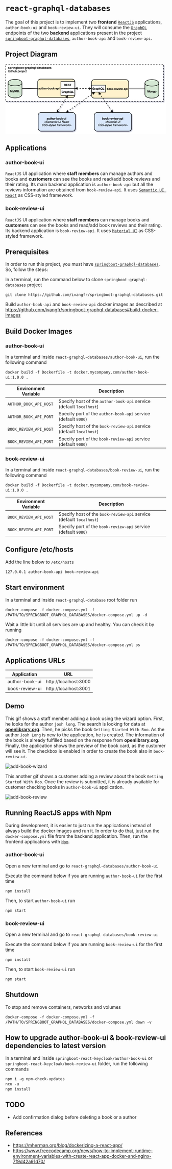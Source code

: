 # `react-graphql-databases`

The goal of this project is to implement two **frontend** [`ReactJS`](https://reactjs.org/) applications, `author-book-ui` and `book-review-ui`. They will consume the [`GraphQL`](https://graphql.org/) endpoints of the two **backend** applications present in the project [`springboot-graphql-databases`](https://github.com/ivangfr/springboot-graphql-databases), `author-book-api` and `book-review-api`.

## Project Diagram

![project-diagram](images/project-diagram-FE.png)

## Applications

### author-book-ui

`ReactJS` UI application where **staff members** can manage authors and books and **customers** can see the books and read/add book reviews and their rating. Its main backend application is `author-book-api` but all the reviews information are obtained from `book-review-api`. It uses [`Semantic UI React`](https://react.semantic-ui.com/) as CSS-styled framework.

### book-review-ui

`ReactJS` UI application where **staff members** can manage books and **customers** can see the books and read/add book reviews and their rating. Its backend application is `book-review-api`. It uses [`Material UI`](https://material-ui.com/) as CSS-styled framework. 

## Prerequisites

In order to run this project, you must have [`springboot-graphql-databases`](https://github.com/ivangfr/springboot-graphql-databases). So, follow the steps:

In a terminal, run the command below to clone `springboot-graphql-databases` project
```
git clone https://github.com/ivangfr/springboot-graphql-databases.git
```

Build `author-book-api` and `book-review-api` docker images as described at https://github.com/ivangfr/springboot-graphql-databases#build-docker-images

## Build Docker Images

### author-book-ui

In a terminal and inside `react-graphql-databases/author-book-ui`, run the following command
```
docker build -f Dockerfile -t docker.mycompany.com/author-book-ui:1.0.0 .
```

| Environment Variable   | Description                                                         |
| ---------------------- | ------------------------------------------------------------------- |
| `AUTHOR_BOOK_API_HOST` | Specify host of the `author-book-api` service (default `localhost`) |
| `AUTHOR_BOOK_API_PORT` | Specify port of the `author-book-api` service (default `8080`)      |
| `BOOK_REVIEW_API_HOST` | Specify host of the `book-review-api` service (default `localhost`) |
| `BOOK_REVIEW_API_PORT` | Specify port of the `book-review-api` service (default `9080`)      |

### book-review-ui

In a terminal and inside `react-graphql-databases/book-review-ui`, run the following command
```
docker build -f Dockerfile -t docker.mycompany.com/book-review-ui:1.0.0 .
```

| Environment Variable   | Description                                                         |
| ---------------------- | ------------------------------------------------------------------- |
| `BOOK_REVIEW_API_HOST` | Specify host of the `book-review-api` service (default `localhost`) |
| `BOOK_REVIEW_API_PORT` | Specify port of the `book-review-api` service (default `9080`)      |

## Configure /etc/hosts

Add the line below to `/etc/hosts`
```
127.0.0.1 author-book-api book-review-api
```

## Start environment

In a terminal and inside `react-graphql-database` root folder run
```
docker-compose -f docker-compose.yml -f /PATH/TO/SPRINGBOOT_GRAPHQL_DATABASES/docker-compose.yml up -d
```

Wait a little bit until all services are up and healthy. You can check it by running
```
docker-compose -f docker-compose.yml -f /PATH/TO/SPRINGBOOT_GRAPHQL_DATABASES/docker-compose.yml ps
```

## Applications URLs

| Application    | URL                   |
| -------------- | --------------------- |
| author-book-ui | http://localhost:3000 |
| book-review-ui | http://localhost:3001 |

## Demo

This gif shows a staff member adding a book using the wizard option. First, he looks for the author `josh long`. The search is looking for data at [**openlibrary.org**](https://openlibrary.org/). Then, he picks the book `Getting Started With Roo`. As the author `Josh Long` is new to the application, he is created. The information of the book is already fulfilled based on the response from **openlibrary.org**. Finally, the application shows the preview of the book card, as the customer will see it. The checkbox is enabled in order to create the book also in `book-review-ui`.

![add-book-wizard](images/add-book-wizard.gif)

This another gif shows a customer adding a review about the book `Getting Started With Roo`. Once the review is submitted, it is already available for customer checking books in `author-book-ui` application.

![add-book-review](images/add-book-review.gif)

## Running ReactJS apps with Npm

During development, it is easier to just run the applications instead of always build the docker images and run it. In order to do that, just run the `docker-compose.yml` file from the backend application. Then, run the frontend applications with [`Npm`](https://www.npmjs.com/).

### author-book-ui

Open a new terminal and go to `react-graphql-databases/author-book-ui`

Execute the command below if you are running `author-book-ui` for the first time
```
npm install
```

Then, to start `author-book-ui` run
```
npm start
```

### book-review-ui

Open a new terminal and go to `react-graphql-databases/book-review-ui`

Execute the command below if you are running `book-review-ui` for the first time
```
npm install
```

Then, to start `book-review-ui` run
```
npm start
```

## Shutdown

To stop and remove containers, networks and volumes
```
docker-compose -f docker-compose.yml -f /PATH/TO/SPRINGBOOT_GRAPHQL_DATABASES/docker-compose.yml down -v
```

## How to upgrade author-book-ui & book-review-ui dependencies to latest version

In a terminal and inside `springboot-react-keycloak/author-book-ui` or `springboot-react-keycloak/book-review-ui` folder, run the following commands

```
npm i -g npm-check-updates
ncu -u
npm install
```

## TODO

- Add confirmation dialog before deleting a book or a author

## References

- https://mherman.org/blog/dockerizing-a-react-app/
- https://www.freecodecamp.org/news/how-to-implement-runtime-environment-variables-with-create-react-app-docker-and-nginx-7f9d42a91d70/